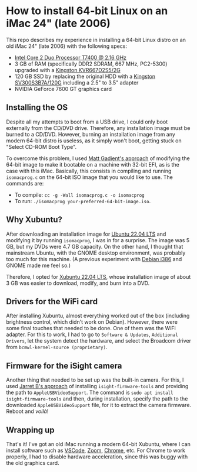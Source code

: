 # How to install 64-bit Linux on an iMac 24" (late 2006)

This repo describes my experience in installing a 64-bit Linux distro on an old iMac 24" (late 2006) with the following specs:
* [Intel Core 2 Duo Processor T7400 @ 2.16 GHz](https://www.intel.com/content/www/us/en/products/sku/27256/intel-core2-duo-processor-t7400-4m-cache-2-16-ghz-667-mhz-fsb/specifications.html)
* 3 GB of RAM (specifically DDR2 SDRAM, 667 MHz, PC2-5300) upgraded with a [Kingston KVR667D2S5/2G](https://www.kingston.com/en/memory/search/discontinuedmodels?partid=KVR667D2S5%2F2G)
* 120 GB SSD by replacing the original HDD with a [Kingston SV300S3B7A/120G](https://www.kingston.com/en/memory/search/discontinuedmodels?partid=SV300S3B7A%2F120G) including a 2.5" to 3.5" adapter
* NVIDIA GeForce 7600 GT graphics card

## Installing the OS

Despite all my attempts to boot from a USB drive, I could only boot externally from the CD/DVD drive. Therefore, any installation image must be burned to a CD/DVD. However, burning an installation image from any modern 64-bit distro is useless, as it simply won't boot, getting stuck on "Select CD-ROM Boot Type".

To overcome this problem, I used [Matt Gadient's approach](https://mattgadient.com/linux-dvd-images-and-how-to-for-32-bit-efi-macs-late-2006-models/) of modifying the 64-bit image to make it bootable on a machine with 32-bit EFI, as is the case with this iMac. Basically, this consists in compiling and running `isomacprog.c` on the 64-bit ISO image that you would like to use. The commands are:
* To compile: `cc -g -Wall isomacprog.c -o isomacprog`
* To run: `./isomacprog your-preferred-64-bit-image.iso`.

## Why Xubuntu?

After downloading an installation image for [Ubuntu 22.04 LTS](https://ubuntu.com/download/desktop) and modifying it by running `isomacprog`, I was in for a surprise. The image was 5 GB, but my DVDs were 4.7 GB capacity. On the other hand, I thought that mainstream Ubuntu, with the GNOME desktop environment, was probably too much for this machine. (A previous experiment with [Debian i386](https://www.debian.org/distrib/netinst) and GNOME made me feel so.)

Therefore, I opted for [Xubuntu 22.04 LTS](https://xubuntu.org/download/), whose installation image of about 3 GB was easier to download, modify, and burn into a DVD.

## Drivers for the WiFi card

After installing Xubuntu, almost everything worked out of the box (including brightness control, which didn't work on Debian). However, there were some final touches that needed to be done. One of them was the WiFi adapter. For this to work, I had to go to `Software & Updates`, `Additional Drivers`, let the system detect the hardware, and select the Broadcom driver from `bcmwl-kernel-source (proprietary)`.

## Firmware for the iSight camera

Another thing that needed to be set up was the built-in camera. For this, I used [Jarret B's approach](https://www.linux.org/threads/installing-linux-on-an-imac.26009/) of installing `isight-firmware-tools` and providing the path to `AppleUSBVideoSupport`. The command is `sudo apt install isight-firmware-tools` and then, during installation, specify the path to the downloaded `AppleUSBVideoSupport` file, for it to extract the camera firmware. Reboot and _voilà_!

## Wrapping up

That's it! I've got an old iMac running a modern 64-bit Xubuntu, where I can install software such as [VSCode](https://code.visualstudio.com/), [Zoom](https://zoom.us/download?os=linux), [Chrome](https://www.google.com/chrome/?platform=linux), etc. For Chrome to work properly, I had to disable hardware acceleration, since this was buggy with the old graphics card.
